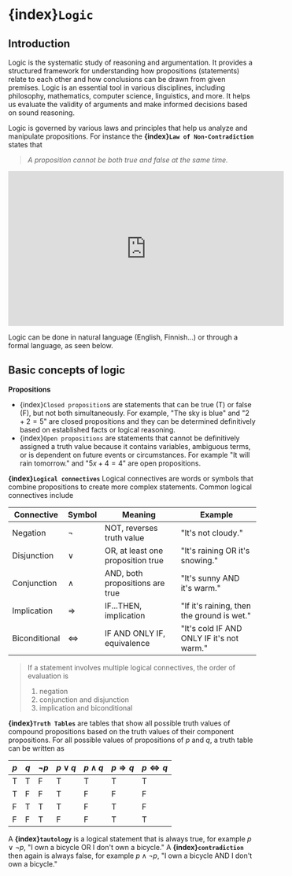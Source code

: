# {index}`Logic`
## Introduction
Logic is the systematic study of reasoning and argumentation. It provides a structured framework for understanding how propositions (statements) relate to each other and how conclusions can be drawn from given premises. Logic is an essential tool in various disciplines, including philosophy, mathematics, computer science, linguistics, and more. It helps us evaluate the validity of arguments and make informed decisions based on sound reasoning.

Logic is governed by various laws and principles that help us analyze and manipulate propositions. For instance the **{index}`Law of Non-Contradiction`** states that
> *A proposition cannot be both true and false at the same time.*

<iframe width="560" height="315" src="https://www.youtube.com/embed/DkQhK8O9Jik?si=7-SYvoETvxLYfrAN" title="YouTube video player" frameborder="0" allow="accelerometer; autoplay; clipboard-write; encrypted-media; gyroscope; picture-in-picture; web-share" allowfullscreen></iframe>

Logic can be done in natural language (English, Finnish...) or through a formal language, as seen below.

## Basic concepts of logic

**Propositions**
- {index}`Closed proposition`s are statements that can be true (T) or false (F), but not both simultaneously. For example, "The sky is blue" and "$2 + 2 = 5$" are closed propositions and they can be determined definitively based on established facts or logical reasoning.
- {index}`Open propositions` are statements that cannot be definitively assigned a truth value because it contains variables, ambiguous terms, or is dependent on future events or circumstances. For example "It will rain tomorrow." and "$5x+4=4$" are open propositions.

**{index}`Logical connectives`**
Logical connectives are words or symbols that combine propositions to create more complex statements. Common logical connectives include

| Connective      | Symbol            | Meaning                           | Example |
|-----------------|-------------------|-----------------------------------| ------- |
| Negation        | $\neg$            | NOT, reverses truth value         | "It's not cloudy." |
| Disjunction     | $\lor$            | OR, at least one proposition true | "It's raining OR it's snowing." |
| Conjunction     | $\land$           | AND, both propositions are true   | "It's sunny AND it's warm." |
| Implication     | $\Rightarrow$     | IF...THEN, implication            | "If it's raining, then the ground is wet." |
| Biconditional   | $\Leftrightarrow$ | IF AND ONLY IF, equivalence       | "It's cold IF AND ONLY IF it's not warm." |

> If a statement involves multiple logical connectives, the order of evaluation is
> 1. negation
> 2. conjunction and disjunction
> 3. implication and biconditional

**{index}`Truth Tables`** are tables that show all possible truth values of compound propositions based on the truth values of their component propositions. For all possible values of propositions of $p$ and $q$, a truth table can be written as

|   $p$   |   $q$   |  $\neg p$   |  $p \lor q$  |  $p \land q$  |  $p \Rightarrow q$  |  $p \Leftrightarrow q$ |
|-------|-------|-------|---------|---------|---------|---------|
|   T   |   T   |   F   |    T    |    T    |    T    |    T    |
|   T   |   F   |   F   |    T    |    F    |    F    |    F    |
|   F   |   T   |   T   |    T    |    F    |    T    |    F    |
|   F   |   F   |   T   |    F    |    F    |    T    |    T    |

A **{index}`tautology`** is a logical statement that is always true, for example $p \lor \neg p$, "I own a bicycle OR I don't own a bicycle." A **{index}`contradiction`** then again is always false, for example $p \land \neg p$, "I own a bicycle AND I don't own a bicycle."